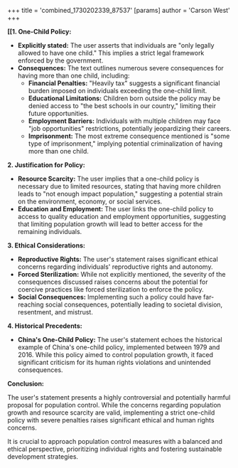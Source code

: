 +++
 title = 'combined_1730202339_87537'
[params]
	author = 'Carson West'
+++

**[[1. One-Child Policy:**

* **Explicitly stated:** The user asserts that individuals are "only legally allowed to have one child." This implies a strict legal framework enforced by the government.
* **Consequences:** The text outlines numerous severe consequences for having more than one child, including:
    * **Financial Penalties:** "Heavily tax" suggests a significant financial burden imposed on individuals exceeding the one-child limit.
    * **Educational Limitations:** Children born outside the policy may be denied access to "the best schools in our country," limiting their future opportunities.
    * **Employment Barriers:** Individuals with multiple children may face "job opportunities" restrictions, potentially jeopardizing their careers.
    * **Imprisonment:**  The most extreme consequence mentioned is "some type of imprisonment," implying potential criminalization of having more than one child.

**2. Justification for Policy:**

* **Resource Scarcity:** The user implies that a one-child policy is necessary due to limited resources, stating that having more children leads to "not enough impact population," suggesting a potential strain on the environment, economy, or social services. 
* **Education and Employment:** The user links the one-child policy to access to quality education and employment opportunities, suggesting that limiting population growth will lead to better access for the remaining individuals.

**3. Ethical Considerations:**

* **Reproductive Rights:** The user's statement raises significant ethical concerns regarding individuals' reproductive rights and autonomy. 
* **Forced Sterilization:** While not explicitly mentioned, the severity of the consequences discussed raises concerns about the potential for coercive practices like forced sterilization to enforce the policy.
* **Social Consequences:** Implementing such a policy could have far-reaching social consequences, potentially leading to societal division, resentment, and mistrust.

**4. Historical Precedents:**

* **China's One-Child Policy:**  The user's statement echoes the historical example of China's one-child policy, implemented between 1979 and 2016. While this policy aimed to control population growth, it faced significant criticism for its human rights violations and unintended consequences.

**Conclusion:**

The user's statement presents a highly controversial and potentially harmful proposal for population control. While the concerns regarding population growth and resource scarcity are valid, implementing a strict one-child policy with severe penalties raises significant ethical and human rights concerns. 

It is crucial to approach population control measures with a balanced and ethical perspective, prioritizing individual rights and fostering sustainable development strategies. 
